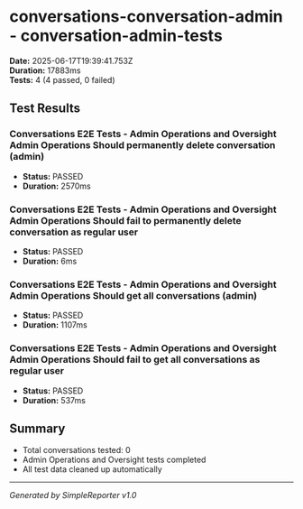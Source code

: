 # conversations-conversation-admin - conversation-admin-tests

**Date:** 2025-06-17T19:39:41.753Z  
**Duration:** 17883ms  
**Tests:** 4 (4 passed, 0 failed)

## Test Results


### Conversations E2E Tests - Admin Operations and Oversight Admin Operations Should permanently delete conversation (admin)
- **Status:** PASSED
- **Duration:** 2570ms



### Conversations E2E Tests - Admin Operations and Oversight Admin Operations Should fail to permanently delete conversation as regular user
- **Status:** PASSED
- **Duration:** 6ms



### Conversations E2E Tests - Admin Operations and Oversight Admin Operations Should get all conversations (admin)
- **Status:** PASSED
- **Duration:** 1107ms



### Conversations E2E Tests - Admin Operations and Oversight Admin Operations Should fail to get all conversations as regular user
- **Status:** PASSED
- **Duration:** 537ms



## Summary

- Total conversations tested: 0
- Admin Operations and Oversight tests completed
- All test data cleaned up automatically

---
*Generated by SimpleReporter v1.0*
